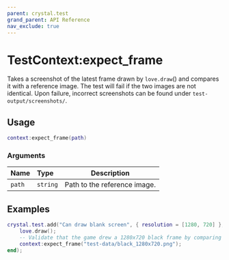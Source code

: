 ```yaml
---
parent: crystal.test
grand_parent: API Reference
nav_exclude: true
---
```


# TestContext:expect_frame

Takes a screenshot of the latest frame drawn by `love.draw`() and compares it with a reference image. The test will fail if the two images are not identical. Upon failure, incorrect screenshots can be found under `test-output/screenshots/`.

## Usage

```lua
context:expect_frame(path)
```

### Arguments

| Name   | Type     | Description                  |
| :----- | :------- | ---------------------------- |
| `path` | `string` | Path to the reference image. |

## Examples

```lua
crystal.test.add("Can draw blank screen", { resolution = [1280, 720] }, function(context)
	love.draw();
	-- Validate that the game drew a 1280x720 black frame by comparing the screen with a known image.
	context:expect_frame("test-data/black_1280x720.png");
end);
```
